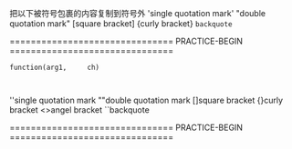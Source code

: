 把以下被符号包裹的内容复制到符号外
'single quotation mark'
"double quotation mark"
[square bracket]
{curly bracket}
<angel bracket>
`backquote`



=============================== PRACTICE-BEGIN ===============================
``` 
function(arg1,     ch) 



```



''single quotation mark
""double quotation mark
[]square bracket
{}curly bracket
<>angel bracket
``backquote



=============================== PRACTICE-BEGIN ===============================


